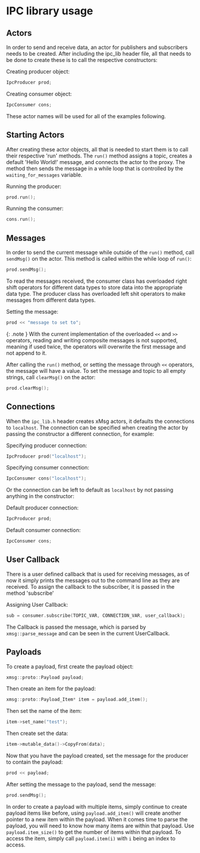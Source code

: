 # IPC library usage

## Actors

In order to send and receive data, an actor for publishers and subscribers needs
to be created. After including the ipc_lib header file, all that needs to be
done to create these is to call the respective constructors:

Creating producer object:
```cpp
IpcProducer prod;
```

Creating consumer object:
```cpp
IpcConsumer cons;
```

These actor names will be used for all of the examples following.

## Starting Actors

After creating these actor objects, all that is needed to start them is to call
their respective 'run' methods. The `run()` method assigns a topic, creates a
default 'Hello World!' message, and connects the actor to the proxy. The method
then sends the message in a while loop that is controlled by the `waiting_for_messages`
variable.

Running the producer:
```cpp
prod.run();
```

Running the consumer:
```cpp
cons.run();
```

## Messages

In order to send the current message while outside of the `run()` method, call
`sendMsg()` on the actor. This method is called within the while loop of `run()`:
```cpp
prod.sendMsg();
```

To read the messages received, the consumer class has overloaded right shift
operators for different data types to store data into the appropriate data type.
The producer class has overloaded left shit operators to make messages from
different data types.

Setting the message:
```cpp
prod << "message to set to";
```

{: .note }
With the current implementation of the overloaded `<<` and `>>` operators, reading
and writing composite messages is not supported, meaning if used twice, the operators
will overwrite the first message and not append to it.

After calling the `run()` method, or setting the message through `<<` operators,
the message will have a value. To set the message and topic to all empty strings,
call `clearMsg()` on the actor:
```cpp
prod.clearMsg();
```

## Connections

When the `ipc_lib.h` header creates xMsg actors, it defaults the connections to
`localhost`. The connection can be specified when creating the actor by passing
the constructor a different connection, for example:

Specifying producer connection:
```cpp
IpcProducer prod("localhost");
```

Specifying consumer connection:
```cpp
IpcConsumer cons("localhost");
```

Or the connection can be left to default as `localhost` by not passing anything
in the constructor:

Default producer connection:
```cpp
IpcProducer prod;
```

Default consumer connection:
```cpp
IpcConsumer cons;
```

## User Callback

There is a user defined callback that is used for receiving messages, as of now
it simply prints the messages out to the command line as they are received. To
assign the callback to the subscriber, it is passed in the method 'subscribe'

Assigning User Callback:
```cpp
sub = consumer.subscribe(TOPIC_VAR, CONNECTION_VAR, user_callback);
```

The Callback is passed the message, which is parsed by `xmsg::parse_message` and
can be seen in the current UserCallback.

## Payloads

To create a payload, first create the payload object:
```cpp
xmsg::proto::Payload payload;
```

Then create an item for the payload:
```cpp
xmsg::proto::Payload_Item* item = payload.add_item();
```

Then set the name of the item:
```cpp
item->set_name("test");
```

Then create set the data:
```cpp
item->mutable_data()->CopyFrom(data);
```

Now that you have the payload created, set the message for the producer to contain
the payload:
```cpp
prod << payload;
```

After setting the message to the payload, send the message:
```cpp
prod.sendMsg();
```

In order to create a payload with multiple items, simply continue to create payload
items like before, using `payload.add_item()` will create another pointer to a new
item within the payload. When it comes time to parse the payload, you will need to
know how many items are within that payload. Use `payload.item_size()` to get the
number of items within that payload. To access the item, simply call `payload.item(i)`
with `i` being an index to access.
